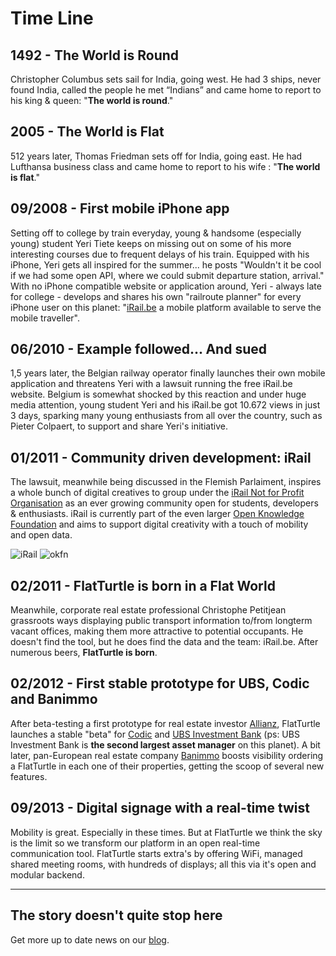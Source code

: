 Time Line
====

1492 - The World is Round
-------------------------

Christopher Columbus sets sail for India, going west. He had 3 ships, never found India, called the people he met “Indians” and came home to report to his king & queen: "**The world is round**."

2005 - The World is Flat
------------------------

512 years later, Thomas Friedman sets off for India, going east. He had Lufthansa business class and came home to report to his wife : "**The world is flat**."

09/2008 - First mobile iPhone app
---------------------------------

Setting off to college by train everyday, young & handsome (especially young) student Yeri Tiete keeps on missing out on some of his more interesting courses due to frequent delays of his train. Equipped with his iPhone, Yeri gets all inspired for the summer... he posts "Wouldn't it be cool if we had some open API, where we could submit departure station, arrival." With no iPhone compatible website or application around, Yeri - always late for college - develops and shares his own "railroute planner" for every iPhone user on this planet: "[iRail.be](http://irail.be) a mobile platform available to serve the mobile traveller".

06/2010 - Example followed... And sued
--------------------------------------

1,5 years later, the Belgian railway operator finally launches their own mobile application and threatens Yeri with a lawsuit running the free iRail.be website. Belgium is somewhat shocked by this reaction and under huge media attention, young student Yeri and his iRail.be got 10.672 views in just 3 days, sparking many young enthusiasts from all over the country, such as Pieter Colpaert, to support and share Yeri's initiative.

01/2011 - Community driven development: iRail
---------------------------------------------

<div class="row"><div class="col-md-9">

The lawsuit, meanwhile being discussed in the Flemish Parlaiment, inspires a whole bunch of digital creatives to group under the [iRail Not for Profit Organisation](http://hello.iRail.be) as an ever growing community open for students, developers & enthusiasts. iRail is currently part of the even larger [Open Knowledge Foundation](http://okfn.be) and aims to support digital creativity with a touch of mobility and open data.


</div>

<div class="col-md-3">

![iRail](https://img.flatturtle.com/flatturtle.com/irail.png)
![okfn](https://img.flatturtle.com/flatturtle.com/okfn.png)

</div></div>

02/2011 - FlatTurtle is born in a Flat World
--------------------------------------------

Meanwhile, corporate real estate professional Christophe Petitjean grassroots ways displaying public transport information to/from longterm vacant offices, making them more attractive to potential occupants. He doesn't find the tool, but he does find the data and the team: iRail.be. After numerous beers, **FlatTurtle is born**.

02/2012 - First stable prototype for UBS, Codic and Banimmo
-----------------------------------------------------------

After beta-testing a first prototype for real estate investor [Allianz](http://www.allianz.com/), FlatTurtle launches a stable "beta" for [Codic](http://www.codic.eu) and [UBS Investment Bank](http://www.ubs.com/be/en.html) (ps: UBS Investment Bank is **the second largest asset manager** on this planet). A bit later, pan-European real estate company [Banimmo](http://www.banimmo.com) boosts visibility ordering a FlatTurtle in each one of their properties, getting the scoop of several new features.

09/2013 - Digital signage with a real-time twist
------------------------------------------------

Mobility is great. Especially in these times. But at FlatTurtle we think the sky is the limit so we transform our platform in an open real-time communication tool. FlatTurtle starts extra's by offering WiFi, managed shared meeting rooms, with hundreds of displays; all this via it's open and modular backend.

- - -

The story doesn't quite stop here
---------------------------------

Get more up to date news on our [blog](http://blog.flatturtle.com).